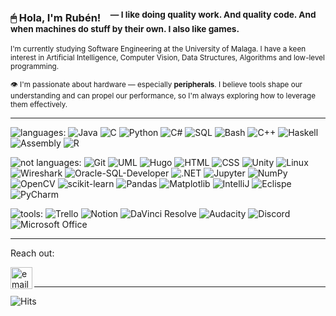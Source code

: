 ### 🖱 Hola, I'm Rubén! &nbsp;&nbsp; <sup>  &mdash; I like doing quality work. And quality code. And when machines do stuff by their own. I also like games.</sup>

<sub>I'm currently studying Software Engineering at the University of Malaga. I have a keen interest in Artificial Intelligence, Computer Vision, Data Structures, Algorithms and low-level programming.</sub>

<sub>👁 I'm passionate about hardware — especially **peripherals**. I believe tools shape our understanding and can propel our performance, so I'm always exploring how to leverage them effectively.</sub>

----

![languages:](https://img.shields.io/badge/languages%3A-black?style=flat-square)
![Java](https://img.shields.io/badge/Java-orange?style=plastic&logo=coffeescript&logoColor=white)
![C](https://img.shields.io/badge/C-%23A8B9CC?style=plastic&logo=c&logoColor=white)
![Python](https://img.shields.io/badge/Python-%233776AB?style=plastic&logo=python&logoColor=white)
![C#](https://img.shields.io/badge/C%23-darkblue?style=plastic&logo=sharp&logoColor=white)
![SQL](https://img.shields.io/badge/SQL-%234479A1?style=plastic&logo=mysql&logoColor=white) <!-- I have a MySQL logo, though-->
![Bash](https://img.shields.io/badge/Bash-%234EAA25?style=plastic&logo=gnubash&logoColor=white)
![C++](https://img.shields.io/badge/C%2B%2B-%2300599C?style=plastic&logo=cplusplus&logoColor=white)
![Haskell](https://img.shields.io/badge/Haskell-%235D4F85?style=plastic&logo=haskell&logoColor=white)
![Assembly](https://img.shields.io/badge/Assembly-%230091BD?style=plastic&logo=arm&logoColor=white)
![R](https://img.shields.io/badge/R-%23276DC3?style=plastic&logo=r&logoColor=white)

![not languages:](https://img.shields.io/badge/not%20languages%2C%20but%20software--related%3A-black?style=flat-square)
![Git](https://img.shields.io/badge/Git-%23F05032?style=plastic&logo=git&logoColor=white)
![UML](https://img.shields.io/badge/UML-%23FABD14?style=plastic&logo=uml&logoColor=white)
![Hugo](https://img.shields.io/badge/Hugo-%23FF4088?style=plastic&logo=hugo&logoColor=white)
![HTML](https://img.shields.io/badge/HTML-%23E34F26?style=plastic&logo=html5&logoColor=white)
![CSS](https://img.shields.io/badge/CSS-%231572B6?style=plastic&logo=css3&logoColor=white)
![Unity](https://img.shields.io/badge/Unity-%23FFFFFF?style=plastic&logo=unity&logoColor=black)
![Linux](https://img.shields.io/badge/Linux-%23FCC624?style=plastic&logo=linux&logoColor=black)
![Wireshark](https://img.shields.io/badge/Wireshark-%231679A7?style=plastic&logo=wireshark&logoColor=white)
![Oracle-SQL-Developer](https://img.shields.io/badge/Oracle%20SQL%20Developer-%23F80000?style=plastic&logo=oracle&logoColor=white)
![.NET](https://img.shields.io/badge/.NET-%23512BD4?style=plastic&logo=dotnet&logoColor=white)
![Jupyter](https://img.shields.io/badge/Jupyter-%23F37626?style=plastic&logo=jupyter&logoColor=white)
![NumPy](https://img.shields.io/badge/NumPy-%23013243?style=plastic&logo=numpy&logoColor=white)
![OpenCV](https://img.shields.io/badge/OpenCV-%235C3EE8?style=plastic&logo=opencv&logoColor=white)
![scikit-learn](https://img.shields.io/badge/scikit--learn-%23F7931E?style=plastic&logo=scikitlearn&logoColor=white)
![Pandas](https://img.shields.io/badge/Pandas-%23150458?style=plastic&logo=pandas&logoColor=white)
![Matplotlib](https://img.shields.io/badge/Matplotlib-white?style=plastic&logoColor=white)
![IntelliJ](https://img.shields.io/badge/IntelliJ-%23000000?style=plastic&logo=intellijidea&logoColor=white)
![Eclispe](https://img.shields.io/badge/Eclipse-%232C2255?style=plastic&logo=eclipseide&logoColor=white)
![PyCharm](https://img.shields.io/badge/PyCharm-%232C2255?style=plastic&logo=pycharm&logoColor=white)


![tools:](https://img.shields.io/badge/tools%3A-black?style=flat-square)
![Trello](https://img.shields.io/badge/Trello-%230052CC?style=plastic&logo=trello&logoColor=white) ![Notion](https://img.shields.io/badge/Notion-%23000000?style=plastic&logo=notion&logoColor=white)
![DaVinci Resolve](https://img.shields.io/badge/DaVinci%20Resolve-%23233A51?style=plastic&logo=davinciresolve&logoColor=white) ![Audacity](https://img.shields.io/badge/Audacity-%230000CC?style=plastic&logo=audacity&logoColor=white)
![Discord](https://img.shields.io/badge/Discord-%235865F2?style=plastic&logo=discord&logoColor=white) ![Microsoft Office](https://img.shields.io/badge/Microsoft%20Office-%23156183?style=plastic&logo=googledocs&logoColor=white)

----

Reach out:

<a href="mailto:arrozet@protonmail.com">
    <img align="left" alt="email" width="35px" src="https://img.shields.io/badge/-%236D4AFF?style=flat-square&logo=protonmail&logoColor=white">
</a>
<br>

----

![Hits](https://hits.seeyoufarm.com/api/count/incr/badge.svg?url=https%3A%2F%2Fgithub.com%2Farrozet&count_bg=%2379C83D&title_bg=%23555555&icon=actigraph.svg&icon_color=%23E7E7E7&title=Visits&edge_flat=false)
